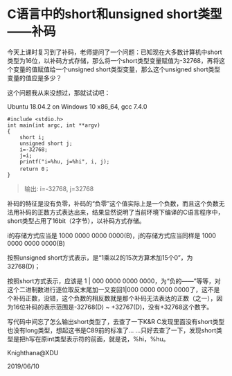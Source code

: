 <meta name="created" content="2019-06-10">

# C语言中的short和unsigned short类型——补码

 今天上课时复习到了补码，老师提问了一个问题：已知现在大多数计算机中short类型为16位，以补码方式存储，那么将一个short类型变量赋值为-32768，再将这个变量的值赋值给一个unsigned short类型变量，那么这个unsigned short类型变量的值应是多少？
 
 这个问题我从来没想过，那就试试吧：
 
 Ubuntu 18.04.2 on Windows 10 x86\_64, gcc 7.4.0

```
#include <stdio.h>
int main(int argc, int **argv)
{
	short i;
	unsigned short j;
	i=-32768;
	j=i;
	printf("i=%hu, j=%hi", i, j);
	return 0；
}
```

> 输出: i=-32768, j=32768

 补码的特征是没有负零，补码的“负零”这个值实际上是一个负数，而且这个负数无法用补码的正数方式表达出来，结果显然说明了当前环境下编译的C语言程序中，short类型占用了16bit（2字节），以补码方式存储。

 i的存储方式应当是 1000 0000 0000 0000(B)，j的存储方式应当同样是 1000 0000 0000 0000(B)

 按照unsigned short方式表示，是“1乘以2的15次方算术加15个0”，为32768(D)；
 
 按照short方式表示，应该是 1 | 000 0000 0000 0000，为“负的——”等等，对这个二进制数进行逐位取反末尾加一又变回1|000 0000 0000 0000了，这不是个补码正数，没错，这个负数的相反数就是那个补码无法表达的正数（之一），因为16位补码的表示范围是-32768(D) ~ +32767(D)，没有+32768这个数字。

 写代码中间忘了怎么输出short类型了，去查了一下K&R C发现里面没有short类型也没有long类型，想起这书是C89前的标准了... ...只好去查了一下，发现short类型是把h写在原int类型表示符的前面，就是说，%hi，%hu。

 Knighthana@XDU

 2019/06/10
